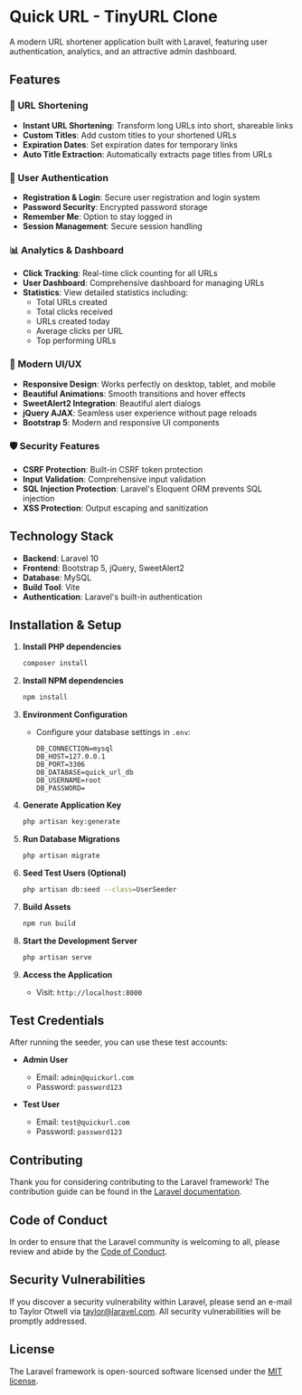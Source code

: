 # Quick URL - TinyURL Clone

A modern URL shortener application built with Laravel, featuring user authentication, analytics, and an attractive admin dashboard.

## Features

### 🔗 URL Shortening
- **Instant URL Shortening**: Transform long URLs into short, shareable links
- **Custom Titles**: Add custom titles to your shortened URLs
- **Expiration Dates**: Set expiration dates for temporary links
- **Auto Title Extraction**: Automatically extracts page titles from URLs

### 👤 User Authentication
- **Registration & Login**: Secure user registration and login system
- **Password Security**: Encrypted password storage
- **Remember Me**: Option to stay logged in
- **Session Management**: Secure session handling

### 📊 Analytics & Dashboard
- **Click Tracking**: Real-time click counting for all URLs
- **User Dashboard**: Comprehensive dashboard for managing URLs
- **Statistics**: View detailed statistics including:
  - Total URLs created
  - Total clicks received
  - URLs created today
  - Average clicks per URL
  - Top performing URLs

### 🎨 Modern UI/UX
- **Responsive Design**: Works perfectly on desktop, tablet, and mobile
- **Beautiful Animations**: Smooth transitions and hover effects
- **SweetAlert2 Integration**: Beautiful alert dialogs
- **jQuery AJAX**: Seamless user experience without page reloads
- **Bootstrap 5**: Modern and responsive UI components

### 🛡️ Security Features
- **CSRF Protection**: Built-in CSRF token protection
- **Input Validation**: Comprehensive input validation
- **SQL Injection Protection**: Laravel's Eloquent ORM prevents SQL injection
- **XSS Protection**: Output escaping and sanitization

## Technology Stack

- **Backend**: Laravel 10
- **Frontend**: Bootstrap 5, jQuery, SweetAlert2
- **Database**: MySQL
- **Build Tool**: Vite
- **Authentication**: Laravel's built-in authentication

## Installation & Setup

1. **Install PHP dependencies**
   ```bash
   composer install
   ```

2. **Install NPM dependencies**
   ```bash
   npm install
   ```

3. **Environment Configuration**
   - Configure your database settings in `.env`:
     ```
     DB_CONNECTION=mysql
     DB_HOST=127.0.0.1
     DB_PORT=3306
     DB_DATABASE=quick_url_db
     DB_USERNAME=root
     DB_PASSWORD=
     ```

4. **Generate Application Key**
   ```bash
   php artisan key:generate
   ```

5. **Run Database Migrations**
   ```bash
   php artisan migrate
   ```

6. **Seed Test Users (Optional)**
   ```bash
   php artisan db:seed --class=UserSeeder
   ```

7. **Build Assets**
   ```bash
   npm run build
   ```

8. **Start the Development Server**
   ```bash
   php artisan serve
   ```

9. **Access the Application**
    - Visit: `http://localhost:8000`

## Test Credentials

After running the seeder, you can use these test accounts:

- **Admin User**
  - Email: `admin@quickurl.com`
  - Password: `password123`

- **Test User**
  - Email: `test@quickurl.com`
  - Password: `password123`

## Contributing

Thank you for considering contributing to the Laravel framework! The contribution guide can be found in the [Laravel documentation](https://laravel.com/docs/contributions).

## Code of Conduct

In order to ensure that the Laravel community is welcoming to all, please review and abide by the [Code of Conduct](https://laravel.com/docs/contributions#code-of-conduct).

## Security Vulnerabilities

If you discover a security vulnerability within Laravel, please send an e-mail to Taylor Otwell via [taylor@laravel.com](mailto:taylor@laravel.com). All security vulnerabilities will be promptly addressed.

## License

The Laravel framework is open-sourced software licensed under the [MIT license](https://opensource.org/licenses/MIT).
